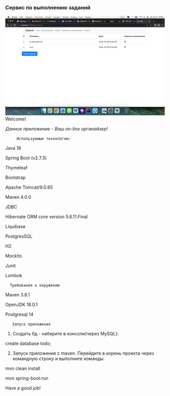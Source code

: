 ### **Сервис по выполнению заданий**

![img_1.png](img_1.png)
Welcome!

_Данное приложение - Ваш on-line органайзер!_
       
         Используемые технологии:

Java 18

Spring Boot (v2.7.3)

Thymeleaf

Bootstrap

Apache Tomcat/9.0.65

Maven 4.0.0

JDBC

Hibernate ORM core version 5.6.11.Final

Liquibase 

PostgresSQL 

H2 

Mockito 

Junit 

Lombok

      Требования к окружению

Maven 3.8.1

OpenJDK 18.0.1

Postgresql 14 

       
       Запуск приложения

1. Создать бд - наберите в консоли(через MySQL):

create database todo;

2. Запуск приложения с maven. Перейдите в корень проекта через командную строку и выполните команды:

mvn clean install

mvn spring-boot:run


Have a good job!